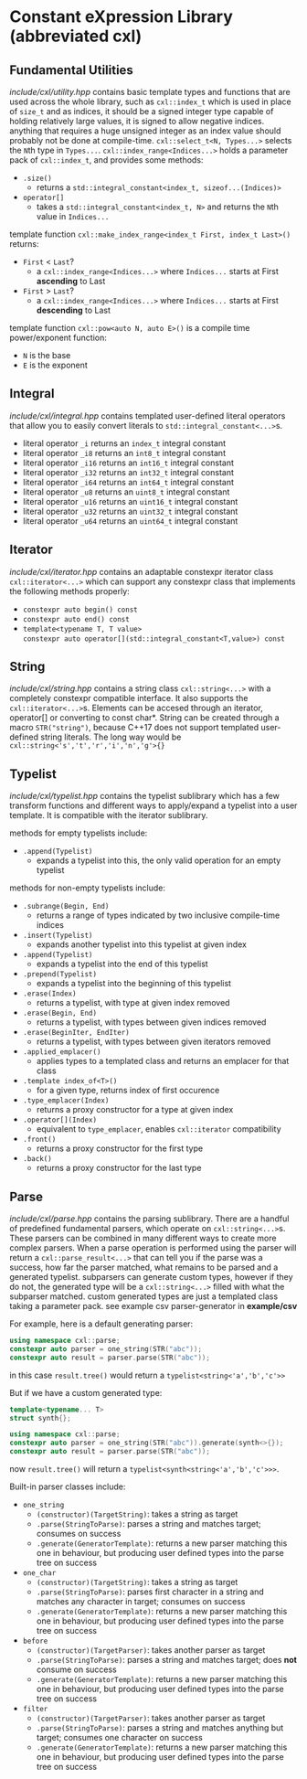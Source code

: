 # Constant eXpression Library (abbreviated **cxl**)

## Fundamental Utilities
*include/cxl/utility.hpp* contains basic template types and functions
that are used across the whole library, such as `cxl::index_t` which is used in 
place of `size_t` and as indices, it should be a signed integer type capable 
of holding relatively large values, it is signed to allow negative indices. 
anything that requires a huge unsigned integer as an index value should probably not be done at 
compile-time. `cxl::select_t<N, Types...>` selects the `N`th type in `Types...`. 
`cxl::index_range<Indices...>` holds a parameter pack of `cxl::index_t`, and provides some methods:
* `.size()`
  * returns a `std::integral_constant<index_t, sizeof...(Indices)>`
* `operator[]`
  * takes a `std::integral_constant<index_t, N>` and returns the `N`th value in `Indices...`

template function `cxl::make_index_range<index_t First, index_t Last>()` returns:
* `First` < `Last`?
  * a `cxl::index_range<Indices...>` where `Indices...` starts at First **ascending** to Last
* `First` > `Last`?
  * a `cxl::index_range<Indices...>` where `Indices...` starts at First **descending** to Last

template function `cxl::pow<auto N, auto E>()` is a compile time power/exponent function:
  * `N` is the base
  * `E` is the exponent



## Integral
*include/cxl/integral.hpp* contains templated user-defined 
literal operators that allow you to easily convert literals 
to `std::integral_constant<...>`s.
* literal operator `_i` returns an `index_t` integral constant
* literal operator `_i8` returns an `int8_t` integral constant
* literal operator `_i16` returns an `int16_t` integral constant
* literal operator `_i32` returns an `int32_t` integral constant
* literal operator `_i64` returns an `int64_t` integral constant
* literal operator `_u8` returns an `uint8_t` integral constant
* literal operator `_u16` returns an `uint16_t` integral constant
* literal operator `_u32` returns an `uint32_t` integral constant
* literal operator `_u64` returns an `uint64_t` integral constant

## Iterator
*include/cxl/iterator.hpp* contains an adaptable constexpr iterator class
`cxl::iterator<...>` which can support any constexpr class that implements the following methods properly:
* `constexpr auto begin() const`
* `constexpr auto end() const`
* `template<typename T, T value>`  
`constexpr auto operator[](std::integral_constant<T,value>) const`

## String
*include/cxl/string.hpp* contains a string class `cxl::string<...>` with 
a completely constexpr compatible interface. It also supports the
`cxl::iterator<...>`s. Elements can be accesed through 
an iterator, operator[] or converting to const char*. String can 
be created through a macro `STR("string")`, because C++17 
does not support templated user-defined string literals. The long way would 
be `cxl::string<'s','t','r','i','n','g'>{}`

## Typelist
*include/cxl/typelist.hpp* contains the typelist sublibrary 
which has a few transform functions and different 
ways to apply/expand a typelist into a user template. 
It is compatible with the iterator sublibrary.

methods for empty typelists include:
* `.append(Typelist)`
  * expands a typelist into this, the only valid operation for an empty typelist

methods for non-empty typelists include:
* `.subrange(Begin, End)`
  * returns a range of types indicated by two inclusive compile-time indices
* `.insert(Typelist)`
  * expands another typelist into this typelist at given index
* `.append(Typelist)`
  * expands a typelist into the end of this typelist
* `.prepend(Typelist)`
  * expands a typelist into the beginning of this typelist
* `.erase(Index)`
  * returns a typelist, with type at given index removed
* `.erase(Begin, End)`
  * returns a typelist, with types between given indices removed
* `.erase(BeginIter, EndIter)`
  * returns a typelist, with types between given iterators removed
* `.applied_emplacer()`
  * applies types to a templated class and returns an emplacer for that class
* `.template index_of<T>()`
  * for a given type, returns index of first occurence
* `.type_emplacer(Index)`
  * returns a proxy constructor for a type at given index
* `.operator[](Index)`
  * equivalent to `type_emplacer`, enables `cxl::iterator` compatibility
* `.front()`
  * returns a proxy constructor for the first type
* `.back()`
  * returns a proxy constructor for the last type

## Parse
*include/cxl/parse.hpp* contains the parsing sublibrary. 
There are a handful of predefined fundamental parsers, which operate on `cxl::string<...>`s. 
These parsers can be combined in many 
different ways to create more complex parsers.
When a parse operation is performed using the parser will return a 
`cxl::parse_result<...>` that can tell you if the parse was a success, how far 
the parser matched, what remains to be parsed and a generated typelist.
subparsers can generate custom types, however if they do not, the generated type 
will be a `cxl::string<...>` filled with what the subparser matched. 
custom generated types are just a templated class taking a parameter pack.
see example csv parser-generator in **example/csv**

For example, here is a default generating parser:
```c++
using namespace cxl::parse;
constexpr auto parser = one_string(STR("abc"));
constexpr auto result = parser.parse(STR("abc"));

```
in this case `result.tree()` would return a `typelist<string<'a','b','c'>>`

But if we have a custom generated type:
```c++
template<typename... T>
struct synth{};

using namespace cxl::parse;
constexpr auto parser = one_string(STR("abc")).generate(synth<>{});
constexpr auto result = parser.parse(STR("abc"));

```

now `result.tree()` will return a `typelist<synth<string<'a','b','c'>>>`. 

Built-in parser classes include:
* `one_string`
  * `(constructor)(TargetString)`: takes a string as target
  * `.parse(StringToParse)`: parses a string and matches target; consumes on success
  * `.generate(GeneratorTemplate)`: returns a new parser matching this one in behaviour, but producing user defined types into the parse tree on success
* `one_char`
  * `(constructor)(TargetString)`: takes a string as target
  * `.parse(StringToParse)`: parses first character in a string and matches any character in target; consumes on success
  * `.generate(GeneratorTemplate)`: returns a new parser matching this one in behaviour, but producing user defined types into the parse tree on success
* `before`
  * `(constructor)(TargetParser)`: takes another parser as target
  * `.parse(StringToParse)`: parses a string and matches target; does **not** consume on success
  * `.generate(GeneratorTemplate)`: returns a new parser matching this one in behaviour, but producing user defined types into the parse tree on success
* `filter`
  * `(constructor)(TargetParser)`: takes another parser as target
  * `.parse(StringToParse)`: parses a string and matches anything but target; consumes one character on success
  * `.generate(GeneratorTemplate)`: returns a new parser matching this one in behaviour, but producing user defined types into the parse tree on success
